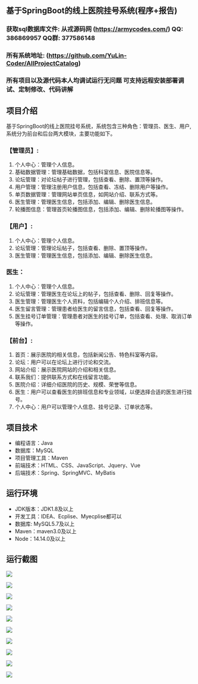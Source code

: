 ## 基于SpringBoot的线上医院挂号系统(程序+报告)

###  获取sql数据库文件: 从戎源码网 (https://armycodes.com/) QQ: 386869957 QQ群: 377586148
###  所有系统地址: (https://github.com/YuLin-Coder/AllProjectCatalog) 
###  所有项目以及源代码本人均调试运行无问题 可支持远程安装部署调试、定制修改、代码讲解

## 项目介绍
基于SpringBoot的线上医院挂号系统，系统包含三种角色：管理员、医生、用户,系统分为前台和后台两大模块，主要功能如下。

### 【管理员】:
1. 个人中心：管理个人信息。
2. 基础数据管理：管理基础数据，包括科室信息、医院信息等。
3. 论坛管理：对论坛帖子进行管理，包括查看、删除、置顶等操作。
4. 用户管理：管理注册用户信息，包括查看、冻结、删除用户等操作。
5. 单页数据管理：管理网站单页信息，如网站介绍、联系方式等。
6. 医生管理：管理医生信息，包括添加、编辑、删除医生信息。
7. 轮播图信息：管理首页轮播图信息，包括添加、编辑、删除轮播图等操作。

### 【用户】:
1. 个人中心：管理个人信息。
2. 论坛管理：管理论坛帖子，包括查看、删除、置顶等操作。
3. 医生管理：管理医生信息，包括添加、编辑、删除医生信息。

### 医生：
1. 个人中心：管理个人信息。
2. 论坛管理：管理医生在论坛上的帖子，包括查看、删除、回复等操作。
3. 医生管理：管理医生个人资料，包括编辑个人介绍、排班信息等。
4. 医生留言管理：管理患者给医生的留言信息，包括查看、回复等操作。
5. 医生挂号订单管理：管理患者对医生的挂号订单，包括查看、处理、取消订单等操作。

### 【前台】:
1. 首页：展示医院的相关信息，包括新闻公告、特色科室等内容。
2. 论坛：用户可以在论坛上进行讨论和交流。
3. 网站介绍：展示医院网站的介绍和相关信息。
4. 联系我们：提供联系方式和在线留言功能。
5. 医院介绍：详细介绍医院的历史、规模、荣誉等信息。
6. 医生：用户可以查看医生的排班信息和专业领域，以便选择合适的医生进行挂号。
7. 个人中心：用户可以管理个人信息、挂号记录、订单状态等。

## 项目技术
- 编程语言：Java
- 数据库：MySQL
- 项目管理工具：Maven
- 前端技术：HTML、CSS、JavaScript、Jquery、Vue
- 后端技术：Spring、SpringMVC、MyBatis

## 运行环境
- JDK版本：JDK1.8及以上
- 开发工具：IDEA、Ecplise、Myecplise都可以
- 数据库: MySQL5.7及以上
- Maven：maven3.0及以上
- Node：14.14.0及以上

## 运行截图
![](screenshot/1.png)

![](screenshot/2.png)

![](screenshot/3.png)

![](screenshot/4.png)

![](screenshot/5.png)

![](screenshot/6.png)

![](screenshot/7.png)

![](screenshot/8.png)

![](screenshot/9.png)

![](screenshot/10.png)